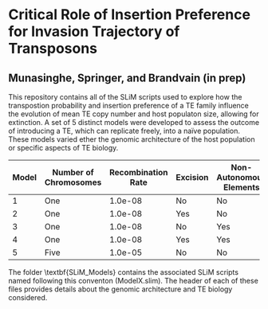 # Critical Role of Insertion Preference for Invasion Trajectory of Transposons

## Munasinghe, Springer, and Brandvain (in prep)

This repository contains all of the SLiM scripts used to explore how the transpostion probability and insertion preference of a TE family influence the evolution of mean TE copy number and host populaton size, allowing for extinction. A set of 5 distinct models were developed to assess the outcome of introducing a TE, which can replicate freely, into a naïve population. These models varied ether the genomic architecture of the host population or specific aspects of TE biology. 

| Model      | Number of Chromosomes | Recombination Rate | Excision | Non-Autonomous Elements |
| ----------- | ----------- | ----------- | ----------- | ----------- |
| 1      | One       | 1.0e-08      | No       | No      |
| 2      | One       | 1.0e-08      | Yes       | No      |
| 3      | One       | 1.0e-08      | No       | Yes      |
| 4      | One       | 1.0e-08      | Yes       | Yes      |
| 5      | Five       | 1.0e-05      | No       | No      |

The folder \textbf{SLiM_Models} contains the associated SLiM scripts named following this conventon (ModelX.slim). The header of each of these files provides details about the genomic architecture and TE biology considered. 
